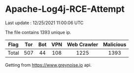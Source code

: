
# Apache-Log4j-RCE-Attempt

Last update : 12/25/2021 11:00:06 UTC

The file contains 1393 unique ip.

| Flag | Tor | Bot | VPN | Web Crawler | Malicious |
| :-:  | :-: | :-: | :-: | :-:         | :-:       |
| Total| 507  | 44  | 108  | 1225          | 1393        |

Getting from https://www.greynoise.io api.